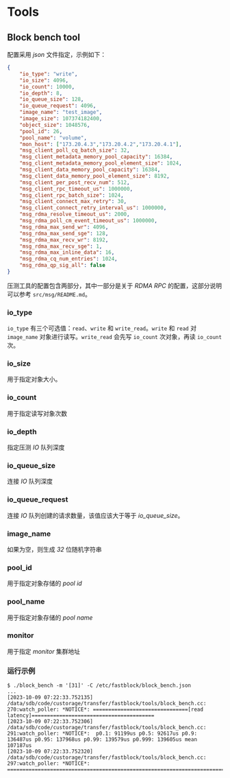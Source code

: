 # Tools

## Block bench tool

配置采用 *json* 文件指定，示例如下：

```json
{
    "io_type": "write",
    "io_size": 4096,
    "io_count": 10000,
    "io_depth": 8,
    "io_queue_size": 128,
    "io_queue_request": 4096,
    "image_name": "test_image",
    "image_size": 107374182400,
    "object_size": 1048576,
    "pool_id": 26,
    "pool_name": "volume",
    "mon_host": ["173.20.4.3","173.20.4.2","173.20.4.1"],
    "msg_client_poll_cq_batch_size": 32,
    "msg_client_metadata_memory_pool_capacity": 16384,
    "msg_client_metadata_memory_pool_element_size": 1024,
    "msg_client_data_memory_pool_capacity": 16384,
    "msg_client_data_memory_pool_element_size": 8192,
    "msg_client_per_post_recv_num": 512,
    "msg_client_rpc_timeout_us": 1000000,
    "msg_client_rpc_batch_size": 1024,
    "msg_client_connect_max_retry": 30,
    "msg_client_connect_retry_interval_us": 1000000,
    "msg_rdma_resolve_timeout_us": 2000,
    "msg_rdma_poll_cm_event_timeout_us": 1000000,
    "msg_rdma_max_send_wr": 4096,
    "msg_rdma_max_send_sge": 128,
    "msg_rdma_max_recv_wr": 8192,
    "msg_rdma_max_recv_sge": 1,
    "msg_rdma_max_inline_data": 16,
    "msg_rdma_cq_num_entries": 1024,
    "msg_rdma_qp_sig_all": false   
}
```

压测工具的配置包含两部分，其中一部分是关于 *RDMA RPC* 的配置，这部分说明可以参考 `src/msg/README.md`。

### io_type

`io_type` 有三个可选值：`read`、`write` 和 `write_read`。`write` 和 `read` 对 `image_name` 对象进行读写。`write_read` 会先写 `io_count` 次对象，再读 `io_count` 次。

### io_size

用于指定对象大小。

### io_count

用于指定读写对象次数

### io_depth

指定压测 *IO* 队列深度

### io_queue_size

连接 *IO* 队列深度

### io_queue_request

连接 *IO* 队列创建的请求数量，该值应该大于等于 *io_queue_size*。

### image_name

如果为空，则生成 *32* 位随机字符串

### pool_id

用于指定对象存储的 *pool id*

### pool_name

用于指定对象存储的 *pool name*

### monitor

用于指定 *monitor* 集群地址

### 运行示例

```
$ ./block_bench -m '[31]' -C /etc/fastblock/block_bench.json
...
[2023-10-09 07:22:33.752135] /data/sdb/code/custorage/transfer/fastblock/tools/block_bench.cc: 270:watch_poller: *NOTICE*: ===============================[read  latency]========================================
[2023-10-09 07:22:33.752306] /data/sdb/code/custorage/transfer/fastblock/tools/block_bench.cc: 291:watch_poller: *NOTICE*:  p0.1: 91199us p0.5: 92617us p0.9: 136487us p0.95: 137968us p0.99: 139579us p0.999: 139605us mean 107187us
[2023-10-09 07:22:33.752320] /data/sdb/code/custorage/transfer/fastblock/tools/block_bench.cc: 297:watch_poller: *NOTICE*: ======================================================================================
```
